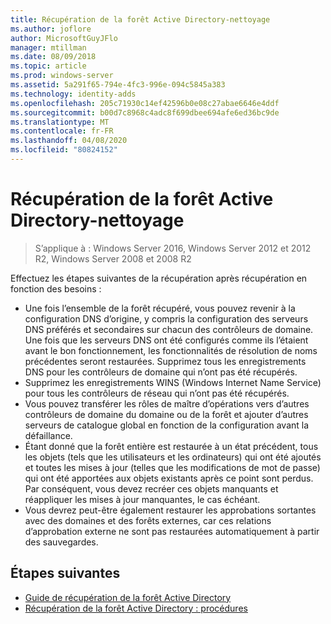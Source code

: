 ```yaml
---
title: Récupération de la forêt Active Directory-nettoyage
ms.author: joflore
author: MicrosoftGuyJFlo
manager: mtillman
ms.date: 08/09/2018
ms.topic: article
ms.prod: windows-server
ms.assetid: 5a291f65-794e-4fc3-996e-094c5845a383
ms.technology: identity-adds
ms.openlocfilehash: 205c71930c14ef42596b0e08c27abae6646e4ddf
ms.sourcegitcommit: b00d7c8968c4adc8f699dbee694afe6ed36bc9de
ms.translationtype: MT
ms.contentlocale: fr-FR
ms.lasthandoff: 04/08/2020
ms.locfileid: "80824152"
---
```

# <a name="ad-forest-recovery---cleanup"></a>Récupération de la forêt Active Directory-nettoyage

>S’applique à : Windows Server 2016, Windows Server 2012 et 2012 R2, Windows Server 2008 et 2008 R2

 Effectuez les étapes suivantes de la récupération après récupération en fonction des besoins :  
  
- Une fois l’ensemble de la forêt récupéré, vous pouvez revenir à la configuration DNS d’origine, y compris la configuration des serveurs DNS préférés et secondaires sur chacun des contrôleurs de domaine. Une fois que les serveurs DNS ont été configurés comme ils l’étaient avant le bon fonctionnement, les fonctionnalités de résolution de noms précédentes seront restaurées. Supprimez tous les enregistrements DNS pour les contrôleurs de domaine qui n’ont pas été récupérés.  
- Supprimez les enregistrements WINS (Windows Internet Name Service) pour tous les contrôleurs de réseau qui n’ont pas été récupérés.  
- Vous pouvez transférer les rôles de maître d’opérations vers d’autres contrôleurs de domaine du domaine ou de la forêt et ajouter d’autres serveurs de catalogue global en fonction de la configuration avant la défaillance.  
- Étant donné que la forêt entière est restaurée à un état précédent, tous les objets (tels que les utilisateurs et les ordinateurs) qui ont été ajoutés et toutes les mises à jour (telles que les modifications de mot de passe) qui ont été apportées aux objets existants après ce point sont perdus. Par conséquent, vous devez recréer ces objets manquants et réappliquer les mises à jour manquantes, le cas échéant.  
- Vous devrez peut-être également restaurer les approbations sortantes avec des domaines et des forêts externes, car ces relations d’approbation externe ne sont pas restaurées automatiquement à partir des sauvegardes.

## <a name="next-steps"></a>Étapes suivantes

- [Guide de récupération de la forêt Active Directory](AD-Forest-Recovery-Guide.md)
- [Récupération de la forêt Active Directory : procédures](AD-Forest-Recovery-Procedures.md)  
